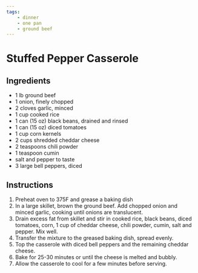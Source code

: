 ```yaml
---
tags:
    - dinner
    - one pan
    - ground beef
---
```


# Stuffed Pepper Casserole

## Ingredients

- 1 lb ground beef
- 1 onion, finely chopped
- 2 cloves garlic, minced
- 1 cup cooked rice
- 1 can (15 oz) black beans, drained and rinsed
- 1 can (15 oz) diced tomatoes
- 1 cup corn kernels
- 2 cups shredded cheddar cheese
- 2 teaspoons chili powder
- 1 teaspoon cumin
- salt and pepper to taste
- 3 large bell peppers, diced

## Instructions

1. Preheat oven to 375F and grease a baking dish
2. In a large skillet, brown the ground beef.  Add chopped onion and minced garlic, cooking until onions are translucent.
3. Drain excess fat from skillet and stir in cooked rice, black beans, diced tomatoes, corn, 1 cup of cheddar cheese, chili powder, cumin, salt and pepper. Mix well.
4. Transfer the mixture to the greased baking dish, spread evenly.
5. Top the casserole with diced bell peppers and the remaining cheddar cheese.
6. Bake for 25-30 minutes or until the cheese is melted and bubbly.
7. Allow the casserole to cool for a few minutes before serving.